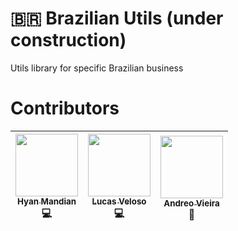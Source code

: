 # :brazil: Brazilian Utils (under construction)

Utils library for specific Brazilian business

# Contributors

| [<img src="https://avatars.githubusercontent.com/u/5044101?v=3" width="100px;"/><br /><sub><b>Hyan Mandian</b></sub>](https://github.com/hyanmandian)<br />:computer:| [<img src="https://avatars.githubusercontent.com/u/4587602?v=3" width="100px;"/><br /><sub><b>Lucas Veloso</b></sub>](https://github.com/lucassveloso)<br />:computer: | [<img src="https://avatars.githubusercontent.com/u/508827?v=3" width="100px;"/><br /><sub><b>Andreo Vieira</b></sub>](https://github.com/andreoav)<br />:thinking:|
| :---: | :---: | :---: |
